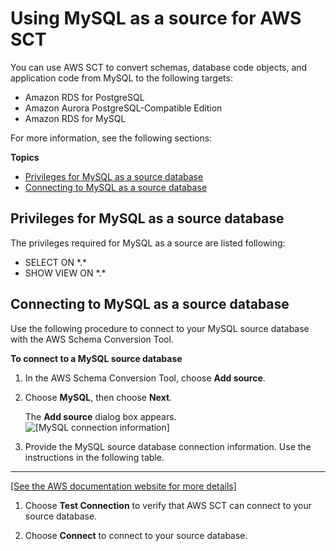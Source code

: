 # Using MySQL as a source for AWS SCT<a name="CHAP_Source.MySQL"></a>

You can use AWS SCT to convert schemas, database code objects, and application code from MySQL to the following targets: 
+ Amazon RDS for PostgreSQL
+ Amazon Aurora PostgreSQL\-Compatible Edition
+ Amazon RDS for MySQL

For more information, see the following sections:

**Topics**
+ [Privileges for MySQL as a source database](#CHAP_Source.MySQL.Permissions)
+ [Connecting to MySQL as a source database](#CHAP_Source.MySQL.Connecting)

## Privileges for MySQL as a source database<a name="CHAP_Source.MySQL.Permissions"></a>

The privileges required for MySQL as a source are listed following: 
+ SELECT ON \*\.\* 
+ SHOW VIEW ON \*\.\* 

## Connecting to MySQL as a source database<a name="CHAP_Source.MySQL.Connecting"></a>

Use the following procedure to connect to your MySQL source database with the AWS Schema Conversion Tool\. 

**To connect to a MySQL source database**

1. In the AWS Schema Conversion Tool, choose **Add source**\. 

1. Choose **MySQL**, then choose **Next**\.

   The **Add source** dialog box appears\.  
![\[MySQL connection information\]](http://docs.aws.amazon.com/SchemaConversionTool/latest/userguide/images/source-mysql.png)

1. Provide the MySQL source database connection information\. Use the instructions in the following table\.   
****    
[\[See the AWS documentation website for more details\]](http://docs.aws.amazon.com/SchemaConversionTool/latest/userguide/CHAP_Source.MySQL.html)

1. Choose **Test Connection** to verify that AWS SCT can connect to your source database\. 

1. Choose **Connect** to connect to your source database\.
